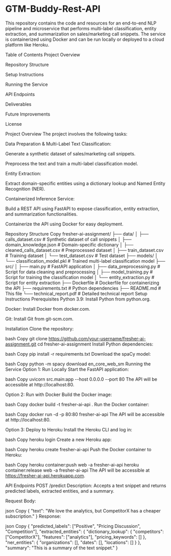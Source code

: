 # GTM-Buddy-Rest-API
This repository contains the code and resources for an end-to-end NLP pipeline and microservice that performs multi-label classification, entity extraction, and summarization on sales/marketing call snippets. The service is containerized using Docker and can be run locally or deployed to a cloud platform like Heroku.

Table of Contents
Project Overview

Repository Structure

Setup Instructions

Running the Service

API Endpoints

Deliverables

Future Improvements

License

Project Overview
The project involves the following tasks:

Data Preparation & Multi-Label Text Classification:

Generate a synthetic dataset of sales/marketing call snippets.

Preprocess the text and train a multi-label classification model.

Entity Extraction:

Extract domain-specific entities using a dictionary lookup and Named Entity Recognition (NER).

Containerized Inference Service:

Build a REST API using FastAPI to expose classification, entity extraction, and summarization functionalities.

Containerize the API using Docker for easy deployment.

Repository Structure
Copy
fresher-ai-assignment/
├── data/
│   ├── calls_dataset.csv                # Synthetic dataset of call snippets
│   ├── domain_knowledge.json            # Domain-specific dictionary
│   ├── cleaned_calls_dataset.csv        # Preprocessed dataset
│   ├── train_dataset.csv                # Training dataset
│   └── test_dataset.csv                 # Test dataset
├── models/
│   └── classification_model.pkl         # Trained multi-label classification model
├── src/
│   ├── main.py                          # FastAPI application
│   ├── data_preprocessing.py            # Script for data cleaning and preprocessing
│   ├── model_training.py                # Script for training the classification model
│   └── entity_extraction.py             # Script for entity extraction
├── Dockerfile                           # Dockerfile for containerizing the API
├── requirements.txt                     # Python dependencies
├── README.md                            # This file
└── technical_report.pdf                 # Detailed technical report
Setup Instructions
Prerequisites
Python 3.9: Install Python from python.org.

Docker: Install Docker from docker.com.

Git: Install Git from git-scm.com.

Installation
Clone the repository:

bash
Copy
git clone https://github.com/your-username/fresher-ai-assignment.git
cd fresher-ai-assignment
Install Python dependencies:

bash
Copy
pip install -r requirements.txt
Download the spaCy model:

bash
Copy
python -m spacy download en_core_web_sm
Running the Service
Option 1: Run Locally
Start the FastAPI application:

bash
Copy
uvicorn src.main:app --host 0.0.0.0 --port 80
The API will be accessible at http://localhost:80.

Option 2: Run with Docker
Build the Docker image:

bash
Copy
docker build -t fresher-ai-api .
Run the Docker container:

bash
Copy
docker run -d -p 80:80 fresher-ai-api
The API will be accessible at http://localhost:80.

Option 3: Deploy to Heroku
Install the Heroku CLI and log in:

bash
Copy
heroku login
Create a new Heroku app:

bash
Copy
heroku create fresher-ai-api
Push the Docker container to Heroku:

bash
Copy
heroku container:push web -a fresher-ai-api
heroku container:release web -a fresher-ai-api
The API will be accessible at https://fresher-ai-api.herokuapp.com.

API Endpoints
POST /predict
Description: Accepts a text snippet and returns predicted labels, extracted entities, and a summary.

Request Body:

json
Copy
{
  "text": "We love the analytics, but CompetitorX has a cheaper subscription."
}
Response:

json
Copy
{
  "predicted_labels": ["Positive", "Pricing Discussion", "Competition"],
  "extracted_entities": {
    "dictionary_lookup": {
      "competitors": ["CompetitorX"],
      "features": ["analytics"],
      "pricing_keywords": []
    },
    "ner_entities": {
      "organizations": [],
      "dates": [],
      "locations": []
    }
  },
  "summary": "This is a summary of the text snippet."
}
